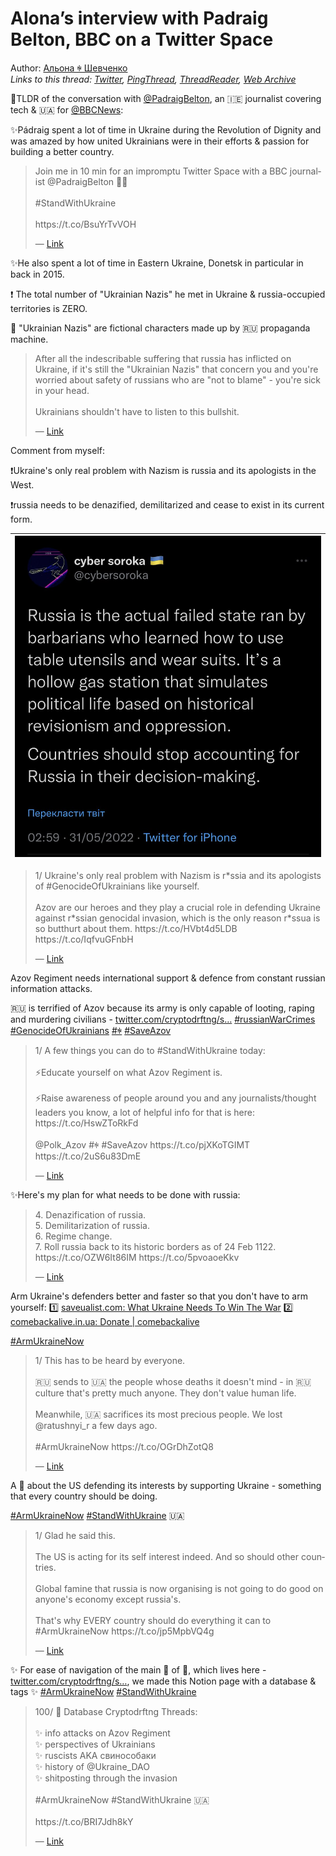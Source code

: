 # Alona’s interview with Padraig Belton, BBC on a Twitter Space

Author: [Альона ꑭ Шевченко](https://twitter.com/cryptodrftng)  
*Links to this thread: [Twitter](https://twitter.com/cryptodrftng/status/1538905583180472322), [PingThread](https://pingthread.com/thread/1538905583180472322), [ThreadReader](https://threadreaderapp.com/thread/1538905583180472322.html), [Web Archive](https://web.archive.org/web/*/https://twitter.com/cryptodrftng/status/1538905583180472322)*

🧵TLDR of the conversation with [@PadraigBelton](https://twitter.com/PadraigBelton), an 🇮🇪 journalist covering tech & 🇺🇦 for [@BBCNews](https://twitter.com/BBCNews):

✨Pádraig spent a lot of time in Ukraine during the Revolution of Dignity and was amazed by how united Ukrainians were in their efforts & passion for building a better country.

<blockquote class="twitter-tweet">
    <p lang="en" dir="ltr">
    Join me in 10 min for an impromptu Twitter Space with a BBC journalist @PadraigBelton 💙💛 <br />
    <br />
    #StandWithUkraine <br />
    <br />
    https://t.co/BsuYrTvVOH<br />
    </p>
    &mdash; <a href="https://twitter.com/cryptodrftng/status/1538886420273713153">Link</a>
</blockquote>

✨He also spent a lot of time in Eastern Ukraine, Donetsk in particular in back in 2015.

❗️ The total number of "Ukrainian Nazis" he met in Ukraine & russia-occupied territories is ZERO.

🦄 "Ukrainian Nazis" are fictional characters made up by 🇷🇺 propaganda machine.

<blockquote class="twitter-tweet">
    <p lang="en" dir="ltr">
    After all the indescribable suffering that russia has inflicted on Ukraine, if it&#39;s still the &#34;Ukrainian Nazis&#34; that concern you and you&#39;re worried about safety of russians who are &#34;not to blame&#34; - you&#39;re sick in your head. <br />
    <br />
    Ukrainians shouldn&#39;t have to listen to this bullshit.<br />
    </p>
    &mdash; <a href="https://twitter.com/cryptodrftng/status/1520571720385581057">Link</a>
</blockquote>

Comment from myself: 

❗️Ukraine's only real problem with Nazism is russia and its apologists in the West. 

❗️russia needs to be denazified, demilitarized and cease to exist in its current form.

| [![](/media/1538905606173622275/3_1538905590105268225.jpg)](/media/1538905606173622275/3_1538905590105268225.jpg) |
| :-: |

<blockquote class="twitter-tweet">
    <p lang="en" dir="ltr">
    1/ Ukraine&#39;s only real problem with Nazism is r*ssia and its apologists of #GenocideOfUkrainians like yourself.<br />
    <br />
    Azov are our heroes and they play a crucial role in defending Ukraine against r*ssian genocidal invasion, which is the only reason r*ssua is so butthurt about them. https://t.co/HVbt4d5LDB https://t.co/IqfvuGFnbH<br />
    </p>
    &mdash; <a href="https://twitter.com/cryptodrftng/status/1528052948223369216">Link</a>
</blockquote>

Azov Regiment needs international support & defence from constant russian information attacks.

🇷🇺 is terrified of Azov because its army is only capable of looting, raping and murdering civilians - [twitter.com/cryptodrftng/s…](https://twitter.com/cryptodrftng/status/1531480089963151366?s=21&t=i9hVofndaa7AmReoZn0WzQ)
[#russianWarCrimes](https://twitter.com/hashtag/russianWarCrimes) [#GenocideOfUkrainians](https://twitter.com/hashtag/GenocideOfUkrainians) [#ꑭ](https://twitter.com/hashtag/%EA%91%AD) [#SaveAzov](https://twitter.com/hashtag/SaveAzov)

<blockquote class="twitter-tweet">
    <p lang="en" dir="ltr">
    1/ A few things you can do to #StandWithUkraine today:<br />
    <br />
    ⚡️Educate yourself on what Azov Regiment is. <br />
    <br />
    ⚡️Raise awareness of people around you and any journalists/thought leaders you know, a lot of helpful info for that is here: https://t.co/HswZToRkFd <br />
    <br />
    @Polk_Azov #ꑭ #SaveAzov https://t.co/pjXKoTGIMT https://t.co/2uS6u83DmE<br />
    </p>
    &mdash; <a href="https://twitter.com/cryptodrftng/status/1536377569188118528">Link</a>
</blockquote>

✨Here's my plan for what needs to be done with russia:

<blockquote class="twitter-tweet">
    <p lang="en" dir="ltr">
    4. Denazification of russia.<br />
    5. Demilitarization of russia.<br />
    6. Regime change.<br />
    7. Roll russia back to its historic borders as of 24 Feb 1122. https://t.co/OZW6It86IM https://t.co/5pvoaoeKkv<br />
    </p>
    &mdash; <a href="https://twitter.com/cryptodrftng/status/1538218281445859328">Link</a>
</blockquote>

Arm Ukraine's defenders better and faster so that you don't have to arm yourself:
1️⃣ [saveualist.com: What Ukraine Needs To Win The War](http://saveualist.com)
2️⃣ [comebackalive.in.ua: Donate | comebackalive](http://comebackalive.in.ua/donate)

[#ArmUkraineNow](https://twitter.com/hashtag/ArmUkraineNow)

<blockquote class="twitter-tweet">
    <p lang="en" dir="ltr">
    1/ This has to be heard by everyone. <br />
    <br />
    🇷🇺 sends to 🇺🇦 the people whose deaths it doesn&#39;t mind - in 🇷🇺 culture that&#39;s pretty much anyone. They don&#39;t value human life.<br />
    <br />
    Meanwhile, 🇺🇦 sacrifices its most precious people. We lost @ratushnyi_r a few days ago.<br />
    <br />
    #ArmUkraineNow https://t.co/OGrDhZotQ8<br />
    </p>
    &mdash; <a href="https://twitter.com/cryptodrftng/status/1537254854464311301">Link</a>
</blockquote>

A 🧵 about the US defending its interests by supporting Ukraine - something that every country should be doing.

[#ArmUkraineNow](https://twitter.com/hashtag/ArmUkraineNow) [#StandWithUkraine](https://twitter.com/hashtag/StandWithUkraine) 🇺🇦

<blockquote class="twitter-tweet">
    <p lang="en" dir="ltr">
    1/ Glad he said this.<br />
    <br />
    The US is acting for its self interest indeed. And so should other countries.<br />
    <br />
    Global famine that russia is now organising is not going to do good on anyone&#39;s economy except russia&#39;s.<br />
    <br />
    That&#39;s why EVERY country should do everything it can to #ArmUkraineNow https://t.co/jp5MpbVQ4g<br />
    </p>
    &mdash; <a href="https://twitter.com/cryptodrftng/status/1538328425823338496">Link</a>
</blockquote>

✨ For ease of navigation of the main 🧵 of 🧵, which lives here - [twitter.com/cryptodrftng/s…](https://twitter.com/cryptodrftng/status/1530436585220714496?s=21&t=i9hVofndaa7AmReoZn0WzQ), we made this Notion page with a database & tags ✨
[#ArmUkraineNow](https://twitter.com/hashtag/ArmUkraineNow) [#StandWithUkraine](https://twitter.com/hashtag/StandWithUkraine)

<blockquote class="twitter-tweet">
    <p lang="en" dir="ltr">
    100/ 🧵 Database Cryptodrftng Threads:<br />
    <br />
     ✨ info attacks on Azov Regiment<br />
     ✨ perspectives of Ukrainians <br />
     ✨ ruscists AKA свинособаки<br />
     ✨ history of @Ukraine_DAO<br />
     ✨ shitposting through the invasion<br />
    <br />
    #ArmUkraineNow #StandWithUkraine 🇺🇦<br />
    <br />
    https://t.co/BRI7Jdh8kY<br />
    </p>
    &mdash; <a href="https://twitter.com/cryptodrftng/status/1538208386956787717">Link</a>
</blockquote>
